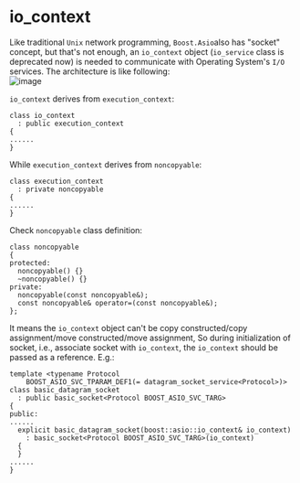 # io_context

Like traditional `Unix` network programming, `Boost.Asio`also has "socket" concept, but that's  not enough, an `io_context` object (`io_service` class is deprecated now) is needed to communicate with Operating System's `I/O` services. The architecture is like following:  
![image](https://raw.githubusercontent.com/NanXiao/boost-asio-network-programming-little-book/master/images/architecture.jpg) 

`io_context` derives from `execution_context`:  

	class io_context
	  : public execution_context
	{
	......
	}
While `execution_context` derives from `noncopyable`:  

	class execution_context
	  : private noncopyable
	{
	......
	}

Check `noncopyable` class definition:

	class noncopyable
	{
	protected:
	  noncopyable() {}
	  ~noncopyable() {}
	private:
	  noncopyable(const noncopyable&);
	  const noncopyable& operator=(const noncopyable&);
	};

It means the `io_context` object can't be copy constructed/copy assignment/move constructed/move assignment, So during initialization of socket, i.e., associate socket with `io_context`, the `io_context` should be passed as a reference. E.g.:  

	template <typename Protocol
	    BOOST_ASIO_SVC_TPARAM_DEF1(= datagram_socket_service<Protocol>)>
	class basic_datagram_socket
	  : public basic_socket<Protocol BOOST_ASIO_SVC_TARG>
	{
	public:
	......
	  explicit basic_datagram_socket(boost::asio::io_context& io_context)
	    : basic_socket<Protocol BOOST_ASIO_SVC_TARG>(io_context)
	  {
	  }
	......
	}
